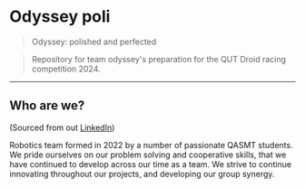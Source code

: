 # Odyssey poli
> Odyssey: polished and perfected

> Repository for team odyssey's preparation for the QUT Droid racing competition 2024.

---
## Who are we?
(Sourced from out [LinkedIn](https://au.linkedin.com/in/odyssey-robotics-09762728b))

Robotics team formed in 2022 by a number of passionate QASMT students.
We pride ourselves on our problem solving and cooperative skills, that we have continued to develop across our time as a team.
We strive to continue innovating throughout our projects, and developing our group synergy.

